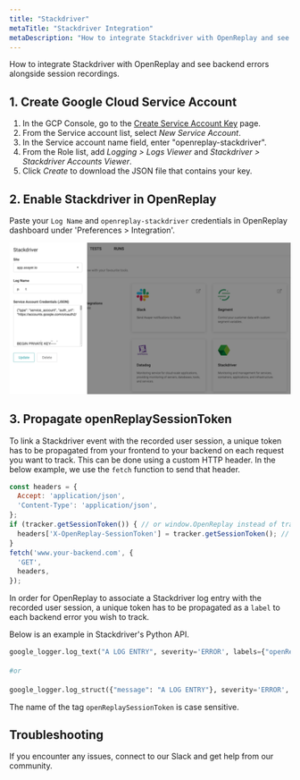 ```yaml
---
title: "Stackdriver"
metaTitle: "Stackdriver Integration"
metaDescription: "How to integrate Stackdriver with OpenReplay and see backend errors alongside session replays."
---
```


How to integrate Stackdriver with OpenReplay and see backend errors alongside session recordings.

## 1. Create Google Cloud Service Account

1. In the GCP Console, go to the [Create Service Account Key](https://console.cloud.google.com/apis/credentials/serviceaccountkey?_ga=2.65088365.-270704106.1563504222) page.
2. From the Service account list, select *New Service Account*.
3. In the Service account name field, enter "openreplay-stackdriver".
4. From the Role list, add *Logging > Logs Viewer* and *Stackdriver > Stackdriver Accounts Viewer*.
5. Click *Create* to download the JSON file that contains your key.

## 2. Enable Stackdriver in OpenReplay

Paste your `Log Name` and `openreplay-stackdriver` credentials in OpenReplay dashboard under 'Preferences > Integration'.

![Stackdriver Integration in OpenReplay](../static/stackdriver-1.png#center)

## 3. Propagate openReplaySessionToken

To link a Stackdriver event with the recorded user session, a unique token has to be propagated from your frontend to your backend on each request you want to track. This can be done using a custom HTTP header. In the below example, we use the `fetch` function to send that header.

```javascript
const headers = {
  Accept: 'application/json',
  'Content-Type': 'application/json',
};
if (tracker.getSessionToken()) { // or window.OpenReplay instead of tracker if you're using the snippet
  headers['X-OpenReplay-SessionToken'] = tracker.getSessionToken(); // Inject openReplaySessionToken
}
fetch('www.your-backend.com', {
  'GET',
  headers,
});
```

In order for OpenReplay to associate a Stackdriver log entry with the recorded user session, a unique token has to be propagated as a `label` to each backend error you wish to track.

Below is an example in Stackdriver's Python API.

```Python
google_logger.log_text("A LOG ENTRY", severity='ERROR', labels={"openReplaySessionToken": OPENREPLAY_SESSION_TOKEN})

#or

google_logger.log_struct({"message": "A LOG ENTRY"}, severity='ERROR', labels={"openReplaySessionToken": OPENREPLAY_SESSION_TOKEN})
```

The name of the tag `openReplaySessionToken` is case sensitive.

## Troubleshooting

If you encounter any issues, connect to our Slack and get help from our community.
